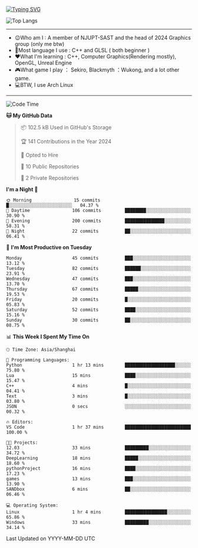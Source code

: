 <a href="https://git.io/typing-svg">
  <img src="https://readme-typing-svg.demolab.com?font=Fira+Code&pause=1000&random=false&width=435&separator=%3D&lines=std%3A%3Aprintln(%22Hello,+world!%22);" alt="Typing SVG" />
</a>

![Top Langs](https://github-readme-stats.vercel.app/api/top-langs/?username=FOTH0626&theme=transparent)

---

- 😉Who am I : A member of NJUPT-SAST and the head of 2024 Graphics group (only me btw)
- 📖Most language I use : C++ and GLSL ( both beginner )
- ❤What I'm learning : C++, Computer Graphics(Rendering mostly), OpenGL, Unreal Engine
- 🎮What game I play ： Sekiro, Blackmyth ：Wukong, and a lot other game.
- 💻BTW, I use Arch Linux
---
<!--START_SECTION:waka-->
![Code Time](http://img.shields.io/badge/Code%20Time-32%20hrs%2015%20mins-blue)

**🐱 My GitHub Data** 

> 📦 102.5 kB Used in GitHub's Storage 
 > 
> 🏆 141 Contributions in the Year 2024
 > 
> 💼 Opted to Hire
 > 
> 📜 10 Public Repositories 
 > 
> 🔑 2 Private Repositories 
 > 
**I'm a Night 🦉** 

```text
🌞 Morning                15 commits          █░░░░░░░░░░░░░░░░░░░░░░░░   04.37 % 
🌆 Daytime                106 commits         ████████░░░░░░░░░░░░░░░░░   30.90 % 
🌃 Evening                200 commits         ███████████████░░░░░░░░░░   58.31 % 
🌙 Night                  22 commits          ██░░░░░░░░░░░░░░░░░░░░░░░   06.41 % 
```
📅 **I'm Most Productive on Tuesday** 

```text
Monday                   45 commits          ███░░░░░░░░░░░░░░░░░░░░░░   13.12 % 
Tuesday                  82 commits          ██████░░░░░░░░░░░░░░░░░░░   23.91 % 
Wednesday                47 commits          ███░░░░░░░░░░░░░░░░░░░░░░   13.70 % 
Thursday                 67 commits          █████░░░░░░░░░░░░░░░░░░░░   19.53 % 
Friday                   20 commits          █░░░░░░░░░░░░░░░░░░░░░░░░   05.83 % 
Saturday                 52 commits          ████░░░░░░░░░░░░░░░░░░░░░   15.16 % 
Sunday                   30 commits          ██░░░░░░░░░░░░░░░░░░░░░░░   08.75 % 
```


📊 **This Week I Spent My Time On** 

```text
🕑︎ Time Zone: Asia/Shanghai

💬 Programming Languages: 
Python                   1 hr 13 mins        ███████████████████░░░░░░   75.80 % 
Lua                      15 mins             ████░░░░░░░░░░░░░░░░░░░░░   15.47 % 
C++                      4 mins              █░░░░░░░░░░░░░░░░░░░░░░░░   04.41 % 
Text                     3 mins              █░░░░░░░░░░░░░░░░░░░░░░░░   03.80 % 
JSON                     0 secs              ░░░░░░░░░░░░░░░░░░░░░░░░░   00.32 % 

🔥 Editors: 
VS Code                  1 hr 37 mins        █████████████████████████   100.00 % 

🐱‍💻 Projects: 
12.03                    33 mins             █████████░░░░░░░░░░░░░░░░   34.72 % 
DeepLearning             18 mins             █████░░░░░░░░░░░░░░░░░░░░   18.60 % 
pythonProject            16 mins             ████░░░░░░░░░░░░░░░░░░░░░   17.23 % 
games                    13 mins             ███░░░░░░░░░░░░░░░░░░░░░░   13.90 % 
SANDbox                  6 mins              ██░░░░░░░░░░░░░░░░░░░░░░░   06.46 % 

💻 Operating System: 
Linux                    1 hr 4 mins         ████████████████░░░░░░░░░   65.86 % 
Windows                  33 mins             █████████░░░░░░░░░░░░░░░░   34.14 % 
```


 Last Updated on YYYY-MM-DD UTC
<!--END_SECTION:waka-->

